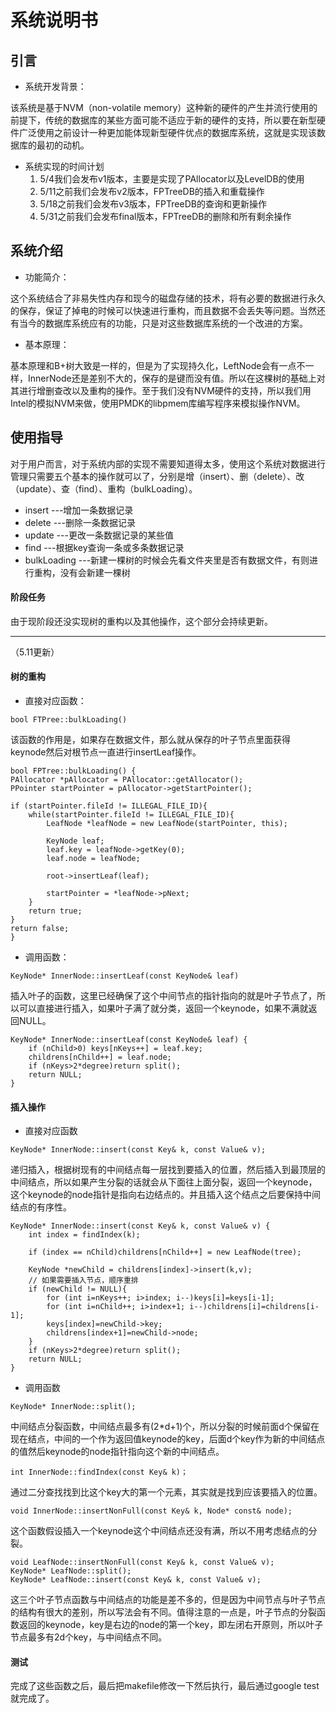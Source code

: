 # 系统说明书
## 引言
* 系统开发背景：

该系统是基于NVM（non-volatile memory）这种新的硬件的产生并流行使用的前提下，传统的数据库的某些方面可能不适应于新的硬件的支持，所以要在新型硬件广泛使用之前设计一种更加能体现新型硬件优点的数据库系统，这就是实现该数据库的最初的动机。

* 系统实现的时间计划
   1. 5/4我们会发布v1版本，主要是实现了PAllocator以及LevelDB的使用
   2. 5/11之前我们会发布v2版本，FPTreeDB的插入和重载操作
   3. 5/18之前我们会发布v3版本，FPTreeDB的查询和更新操作
   4. 5/31之前我们会发布final版本，FPTreeDB的删除和所有剩余操作

## 系统介绍

* 功能简介：

 这个系统结合了非易失性内存和现今的磁盘存储的技术，将有必要的数据进行永久的保存，保证了掉电的时候可以快速进行重构，而且数据不会丢失等问题。当然还有当今的数据库系统应有的功能，只是对这些数据库系统的一个改进的方案。

* 基本原理：

基本原理和B+树大致是一样的，但是为了实现持久化，LeftNode会有一点不一样，InnerNode还是差别不大的，保存的是键而没有值。所以在这棵树的基础上对其进行增删查改以及重构的操作。至于我们没有NVM硬件的支持，所以我们用Intel的模拟NVM来做，使用PMDK的libpmem库编写程序来模拟操作NVM。


## 使用指导
对于用户而言，对于系统内部的实现不需要知道得太多，使用这个系统对数据进行管理只需要五个基本的操作就可以了，分别是增（insert）、删（delete）、改（update）、查（find）、重构（bulkLoading）。

* insert ---增加一条数据记录
* delete ---删除一条数据记录
* update ---更改一条数据记录的某些值
* find ---根据key查询一条或多条数据记录
* bulkLoading ---新建一棵树的时候会先看文件夹里是否有数据文件，有则进行重构，没有会新建一棵树

#### 阶段任务
由于现阶段还没实现树的重构以及其他操作，这个部分会持续更新。

---
（5.11更新）

#### 树的重构
* 直接对应函数：

`bool FTPree::bulkLoading()`

该函数的作用是，如果存在数据文件，那么就从保存的叶子节点里面获得keynode然后对根节点一直进行insertLeaf操作。

	
    bool FPTree::bulkLoading() {
    PAllocator *pAllocator = PAllocator::getAllocator();
    PPointer startPointer = pAllocator->getStartPointer();

    if (startPointer.fileId != ILLEGAL_FILE_ID){
        while(startPointer.fileId != ILLEGAL_FILE_ID){
            LeafNode *leafNode = new LeafNode(startPointer, this);

            KeyNode leaf;
            leaf.key = leafNode->getKey(0);
            leaf.node = leafNode;

            root->insertLeaf(leaf);

            startPointer = *leafNode->pNext;
        }
        return true;
    }
    return false;
    }

* 调用函数：

`KeyNode* InnerNode::insertLeaf(const KeyNode& leaf)`

插入叶子的函数，这里已经确保了这个中间节点的指针指向的就是叶子节点了，所以可以直接进行插入，如果叶子满了就分类，返回一个keynode，如果不满就返回NULL。

	KeyNode* InnerNode::insertLeaf(const KeyNode& leaf) {
	    if (nChild>0) keys[nKeys++] = leaf.key;
	    childrens[nChild++] = leaf.node;
	    if (nKeys>2*degree)return split();
	    return NULL;
	}

#### 插入操作
* 直接对应函数

`KeyNode* InnerNode::insert(const Key& k, const Value& v);`

递归插入，根据树现有的中间结点每一层找到要插入的位置，然后插入到最顶层的中间结点，所以如果产生分裂的话就会从下面往上面分裂，返回一个keynode，这个keynode的node指针是指向右边结点的。并且插入这个结点之后要保持中间结点的有序性。

	KeyNode* InnerNode::insert(const Key& k, const Value& v) {
	    int index = findIndex(k);
	    
	    if (index == nChild)childrens[nChild++] = new LeafNode(tree);
	
	    KeyNode *newChild = childrens[index]->insert(k,v);
	    // 如果需要插入节点，顺序重排
	    if (newChild != NULL){
	        for (int i=nKeys++; i>index; i--)keys[i]=keys[i-1];
	        for (int i=nChild++; i>index+1; i--)childrens[i]=childrens[i-1];
	        keys[index]=newChild->key;
	        childrens[index+1]=newChild->node;
	    }
	    if (nKeys>2*degree)return split();
	    return NULL;
	}

*  调用函数

`KeyNode* InnerNode::split();`

中间结点分裂函数，中间结点最多有(2*d+1)个，所以分裂的时候前面d个保留在现在结点，中间的一个作为返回值keynode的key，后面d个key作为新的中间结点的值然后keynode的node指针指向这个新的中间结点。

`int InnerNode::findIndex(const Key& k)；`

通过二分查找找到比这个key大的第一个元素，其实就是找到应该要插入的位置。

`void InnerNode::insertNonFull(const Key& k, Node* const& node);`

这个函数假设插入一个keynode这个中间结点还没有满，所以不用考虑结点的分裂。

```
void LeafNode::insertNonFull(const Key& k, const Value& v);
KeyNode* LeafNode::split();
KeyNode* LeafNode::insert(const Key& k, const Value& v);
```

这三个叶子节点函数与中间结点的功能是差不多的，但是因为中间节点与叶子节点的结构有很大的差别，所以写法会有不同。值得注意的一点是，叶子节点的分裂函数返回的keynode，key是右边的node的第一个key，即左闭右开原则，所以叶子节点最多有2d个key，与中间结点不同。

#### 测试

完成了这些函数之后，最后把makefile修改一下然后执行，最后通过google test就完成了。




  




